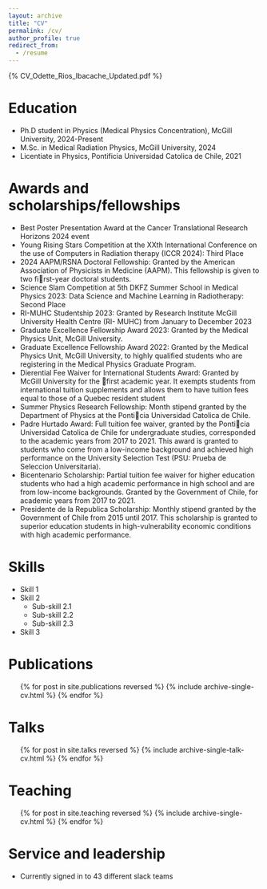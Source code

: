 ```yaml
---
layout: archive
title: "CV"
permalink: /cv/
author_profile: true
redirect_from:
  - /resume
---
```


{% CV_Odette_Rios_Ibacache_Updated.pdf %}

Education
======
* Ph.D student in Physics (Medical Physics Concentration), McGill University, 2024-Present 
* M.Sc. in Medical Radiation Physics, McGill University, 2024
* Licentiate in Physics, Pontificia Universidad Catolica de Chile, 2021

Awards and scholarships/fellowships
======
* Best Poster Presentation Award at the Cancer Translational Research Horizons 2024 event
* Young Rising Stars Competition at the XXth International Conference on the use of Computers
in Radiation therapy (ICCR 2024): Third Place
* 2024 AAPM/RSNA Doctoral Fellowship: Granted by the American Association of Physicists in
Medicine (AAPM). This fellowship is given to two first-year doctoral students.
* Science Slam Competition at 5th DKFZ Summer School in Medical Physics 2023: Data Science
and Machine Learning in Radiotherapy: Second Place
* RI-MUHC Studentship 2023: Granted by Research Institute McGill University Health Centre (RI-
MUHC) from January to December 2023
* Graduate Excellence Fellowship Award 2023: Granted by the Medical Physics Unit, McGill University.
* Graduate Excellence Fellowship Award 2022: Granted by the Medical Physics Unit, McGill University, to
highly qualified students who are registering in the Medical Physics Graduate Program.
* Dierential Fee Waiver for International Students Award: Granted by McGill University for the first
academic year. It exempts students from international tuition supplements and allows them to have tuition
fees equal to those of a Quebec resident student
* Summer Physics Research Fellowship: Month stipend granted by the Department of Physics at the
Ponticia Universidad Catolica de Chile.
* Padre Hurtado Award: Full tuition fee waiver, granted by the Ponticia Universidad Catolica de Chile
for undergraduate studies, corresponded to the academic years from 2017 to 2021. This award is granted to
students who come from a low-income background and achieved high performance on the University Selection
Test (PSU: Prueba de Seleccion Universitaria).
* Bicentenario Scholarship: Partial tuition fee waiver for higher education students who had a high academic
performance in high school and are from low-income backgrounds. Granted by the Government of Chile, for
academic years from 2017 to 2021.
* Presidente de la Republica Scholarship: Monthly stipend granted by the Government of Chile from
2015 until 2017. This scholarship is granted to superior education students in high-vulnerability economic
conditions with high academic performance.
  
Skills
======
* Skill 1
* Skill 2
  * Sub-skill 2.1
  * Sub-skill 2.2
  * Sub-skill 2.3
* Skill 3

Publications
======
  <ul>{% for post in site.publications reversed %}
    {% include archive-single-cv.html %}
  {% endfor %}</ul>
  
Talks
======
  <ul>{% for post in site.talks reversed %}
    {% include archive-single-talk-cv.html  %}
  {% endfor %}</ul>
  
Teaching
======
  <ul>{% for post in site.teaching reversed %}
    {% include archive-single-cv.html %}
  {% endfor %}</ul>
  
Service and leadership
======
* Currently signed in to 43 different slack teams
